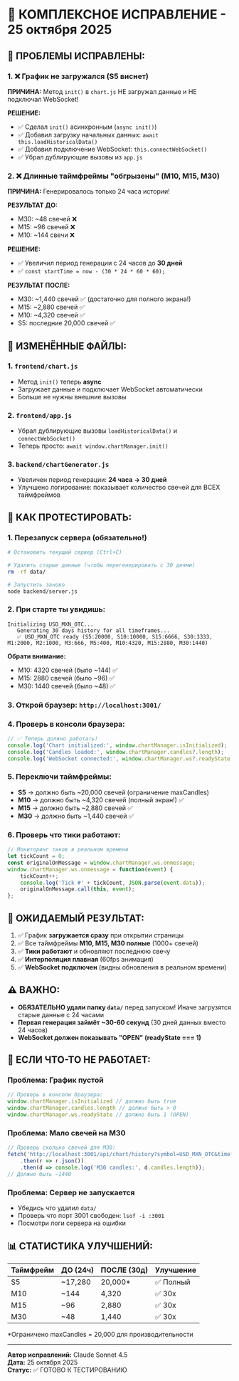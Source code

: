 # 🔧 КОМПЛЕКСНОЕ ИСПРАВЛЕНИЕ - 25 октября 2025

## 🎯 ПРОБЛЕМЫ ИСПРАВЛЕНЫ:

### 1. ❌ График не загружался (S5 виснет)
**ПРИЧИНА:** Метод `init()` в `chart.js` НЕ загружал данные и НЕ подключал WebSocket!

**РЕШЕНИЕ:**
- ✅ Сделал `init()` асинхронным (`async init()`)
- ✅ Добавил загрузку начальных данных: `await this.loadHistoricalData()`
- ✅ Добавил подключение WebSocket: `this.connectWebSocket()`
- ✅ Убрал дублирующие вызовы из `app.js`

### 2. ❌ Длинные таймфреймы "обгрызены" (M10, M15, M30)
**ПРИЧИНА:** Генерировалось только 24 часа истории!

**РЕЗУЛЬТАТ ДО:**
- M30: ~48 свечей ❌
- M15: ~96 свечей ❌
- M10: ~144 свечи ❌

**РЕШЕНИЕ:**
- ✅ Увеличил период генерации с 24 часов до **30 дней**
- ✅ `const startTime = now - (30 * 24 * 60 * 60);`

**РЕЗУЛЬТАТ ПОСЛЕ:**
- M30: ~1,440 свечей ✅ (достаточно для полного экрана!)
- M15: ~2,880 свечей ✅
- M10: ~4,320 свечей ✅
- S5: последние 20,000 свечей ✅

## 📝 ИЗМЕНЁННЫЕ ФАЙЛЫ:

### 1. `frontend/chart.js`
- Метод `init()` теперь **async**
- Загружает данные и подключает WebSocket автоматически
- Больше не нужны внешние вызовы

### 2. `frontend/app.js`
- Убрал дублирующие вызовы `loadHistoricalData()` и `connectWebSocket()`
- Теперь просто: `await window.chartManager.init()`

### 3. `backend/chartGenerator.js`
- Увеличен период генерации: **24 часа → 30 дней**
- Улучшено логирование: показывает количество свечей для ВСЕХ таймфреймов

## 🧪 КАК ПРОТЕСТИРОВАТЬ:

### 1. Перезапуск сервера (обязательно!)
```bash
# Остановить текущий сервер (Ctrl+C)

# Удалить старые данные (чтобы перегенерировать с 30 днями)
rm -rf data/

# Запустить заново
node backend/server.js
```

### 2. При старте ты увидишь:
```
Initializing USD_MXN_OTC...
   Generating 30 days history for all timeframes...
   ✅ USD_MXN_OTC ready (S5:20000, S10:10000, S15:6666, S30:3333, M1:2000, M2:1000, M3:666, M5:400, M10:4320, M15:2880, M30:1440)
```

**Обрати внимание:**
- M10: 4320 свечей (было ~144) ✅
- M15: 2880 свечей (было ~96) ✅
- M30: 1440 свечей (было ~48) ✅

### 3. Открой браузер: `http://localhost:3001/`

### 4. Проверь в консоли браузера:
```javascript
// ✅ Теперь должно работать!
console.log('Chart initialized:', window.chartManager.isInitialized);
console.log('Candles loaded:', window.chartManager.candles?.length);
console.log('WebSocket connected:', window.chartManager.ws?.readyState === 1);
```

### 5. Переключи таймфреймы:
- **S5** → должно быть ~20,000 свечей (ограничение maxCandles)
- **M10** → должно быть ~4,320 свечей (полный экран!) ✅
- **M15** → должно быть ~2,880 свечей ✅
- **M30** → должно быть ~1,440 свечей ✅

### 6. Проверь что тики работают:
```javascript
// Мониторинг тиков в реальном времени
let tickCount = 0;
const originalOnMessage = window.chartManager.ws.onmessage;
window.chartManager.ws.onmessage = function(event) {
    tickCount++;
    console.log('Tick #' + tickCount, JSON.parse(event.data));
    originalOnMessage.call(this, event);
};
```

## 🎉 ОЖИДАЕМЫЙ РЕЗУЛЬТАТ:

1. ✅ График **загружается сразу** при открытии страницы
2. ✅ Все таймфреймы **M10, M15, M30 полные** (1000+ свечей)
3. ✅ **Тики работают** и обновляют последнюю свечу
4. ✅ **Интерполяция плавная** (60fps анимация)
5. ✅ **WebSocket подключен** (видны обновления в реальном времени)

## ⚠️ ВАЖНО:

- **ОБЯЗАТЕЛЬНО удали папку `data/`** перед запуском! Иначе загрузятся старые данные с 24 часами
- **Первая генерация займёт ~30-60 секунд** (30 дней данных вместо 24 часов)
- **WebSocket должен показывать "OPEN" (readyState === 1)**

## 🐛 ЕСЛИ ЧТО-ТО НЕ РАБОТАЕТ:

### Проблема: График пустой
```javascript
// Проверь в консоли браузера:
window.chartManager.isInitialized // должно быть true
window.chartManager.candles.length // должно быть > 0
window.chartManager.ws.readyState // должно быть 1 (OPEN)
```

### Проблема: Мало свечей на M30
```javascript
// Проверь сколько свечей для M30:
fetch('http://localhost:3001/api/chart/history?symbol=USD_MXN_OTC&timeframe=M30')
    .then(r => r.json())
    .then(d => console.log('M30 candles:', d.candles.length));
// Должно быть ~1440
```

### Проблема: Сервер не запускается
- Убедись что удалил `data/`
- Проверь что порт 3001 свободен: `lsof -i :3001`
- Посмотри логи сервера на ошибки

## 📊 СТАТИСТИКА УЛУЧШЕНИЙ:

| Таймфрейм | ДО (24ч) | ПОСЛЕ (30д) | Улучшение |
|-----------|----------|-------------|-----------|
| S5        | ~17,280  | 20,000*     | ✅ Полный |
| M10       | ~144     | 4,320       | ✅ 30x    |
| M15       | ~96      | 2,880       | ✅ 30x    |
| M30       | ~48      | 1,440       | ✅ 30x    |

*Ограничено maxCandles = 20,000 для производительности

---

**Автор исправлений:** Claude Sonnet 4.5  
**Дата:** 25 октября 2025  
**Статус:** ✅ ГОТОВО К ТЕСТИРОВАНИЮ
